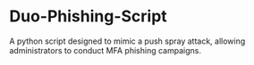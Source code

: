 # Duo-Phishing-Script
A python script designed to mimic a push spray attack, allowing administrators to conduct MFA phishing campaigns.
